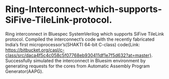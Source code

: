 # Ring-Interconnect-which-supports-SiFive-TileLink-protocol.
Ring interconnect in Bluespec SystemVerilog which supports SiFive TileLink protocol. Compiled the interconnect’s code with the recently fabricated India’s first microprocessor’s(SHAKTI 64-bit C-class) code{Link: https://bitbucket.org/casl/c-class/src/daca4f5c4c058c5f07768eb930411df1e7f5d632?at=master}. Successfully simulated the interconnect in Bluesim environment by generating requests for the cores from Automatic Assembly Program Generator(AAPG).
